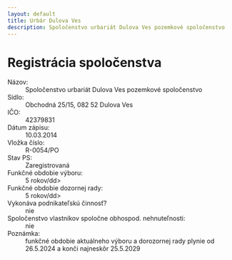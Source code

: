 ```yaml
---
layout: default
title: Urbár Dulova Ves
description: Spoločenstvo urbariát Dulova Ves pozemkové spoločenstvo
---
```



# Registrácia spoločenstva
<dl>
 <dt>Názov:</dt><dd>Spoločenstvo urbariát Dulova Ves pozemkové spoločenstvo</dd>
 <dt>Sídlo:</dt><dd>Obchodná 25/15, 082 52 Dulova Ves</dd>
 <dt>IČO:</dt><dd>42379831</dd>
 <dt>Dátum zápisu:</dt><dd> 10.03.2014</dd>
 <dt>Vložka číslo:</dt><dd> R-0054/PO</dd>
 <dt>Stav PS:</dt><dd> Zaregistrovaná</dd>
 <dt>Funkčné obdobie výboru:</dt><dd> 5 rokov/dd>
 <dt>Funkčné obdobie dozornej rady:</dt><dd> 5 rokov/dd>
 <dt>Vykonáva podnikateľskú činnosť?</dt><dd> nie</dd>
 <dt>Spoločenstvo vlastníkov spoločne obhospod. nehnuteľnosti:</dt><dd>nie</dd>
 <dt>Poznámka:</dt><dd>funkčné obdobie aktuálneho výboru a dorozornej rady plynie od 26.5.2024 a konči najneskôr 25.5.2029</dd>
</dl>

